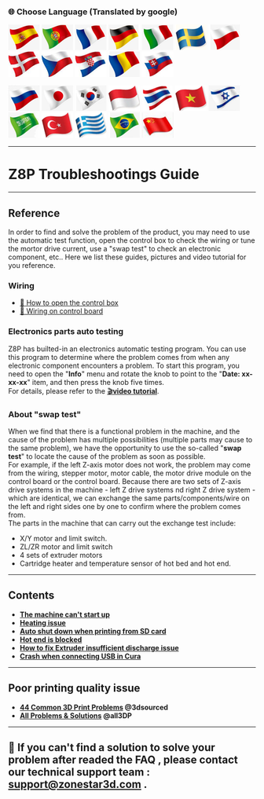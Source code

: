 ### :globe_with_meridians: Choose Language (Translated by google)
[![](../lanpic/ES.png)](https://github-com.translate.goog/ZONESTAR3D/Z8P?_x_tr_sl=en&_x_tr_tl=es)
[![](../lanpic/PT.png)](https://github-com.translate.goog/ZONESTAR3D/Z8P?_x_tr_sl=en&_x_tr_tl=pt)
[![](../lanpic/FR.png)](https://github-com.translate.goog/ZONESTAR3D/Z8P?_x_tr_sl=en&_x_tr_tl=fr)
[![](../lanpic/DE.png)](https://github-com.translate.goog/ZONESTAR3D/Z8P?_x_tr_sl=en&_x_tr_tl=de)
[![](../lanpic/IT.png)](https://github-com.translate.goog/ZONESTAR3D/Z8P?_x_tr_sl=en&_x_tr_tl=it)
[![](../lanpic/SW.png)](https://github-com.translate.goog/ZONESTAR3D/Z8P?_x_tr_sl=en&_x_tr_tl=sv)
[![](../lanpic/PL.png)](https://github-com.translate.goog/ZONESTAR3D/Z8P?_x_tr_sl=en&_x_tr_tl=pl)
[![](../lanpic/DK.png)](https://github-com.translate.goog/ZONESTAR3D/Z8P?_x_tr_sl=en&_x_tr_tl=da)
[![](../lanpic/CZ.png)](https://github-com.translate.goog/ZONESTAR3D/Z8P?_x_tr_sl=en&_x_tr_tl=cs)
[![](../lanpic/HR.png)](https://github-com.translate.goog/ZONESTAR3D/Z8P?_x_tr_sl=en&_x_tr_tl=hr)
[![](../lanpic/RO.png)](https://github-com.translate.goog/ZONESTAR3D/Z8P?_x_tr_sl=en&_x_tr_tl=ro)
[![](../lanpic/SK.png)](https://github-com.translate.goog/ZONESTAR3D/Z8P?_x_tr_sl=en&_x_tr_tl=sk)

[![](../lanpic/RU.png)](https://github-com.translate.goog/ZONESTAR3D/Z8P?_x_tr_sl=en&_x_tr_tl=ru)
[![](../lanpic/JP.png)](https://github-com.translate.goog/ZONESTAR3D/Z8P?_x_tr_sl=en&_x_tr_tl=ja)
[![](../lanpic/KR.png)](https://github-com.translate.goog/ZONESTAR3D/Z8P?_x_tr_sl=en&_x_tr_tl=ko)
[![](../lanpic/ID.png)](https://github-com.translate.goog/ZONESTAR3D/Z8P?_x_tr_sl=en&_x_tr_tl=id)
[![](../lanpic/TH.png)](https://github-com.translate.goog/ZONESTAR3D/Z8P?_x_tr_sl=en&_x_tr_tl=th)
[![](../lanpic/VN.png)](https://github-com.translate.goog/ZONESTAR3D/Z8P?_x_tr_sl=en&_x_tr_tl=vi)
[![](../lanpic/IL.png)](https://github-com.translate.goog/ZONESTAR3D/Z8P?_x_tr_sl=en&_x_tr_tl=iw)
[![](../lanpic/SA.png)](https://github-com.translate.goog/ZONESTAR3D/Z8P?_x_tr_sl=en&_x_tr_tl=ar)
[![](../lanpic/TR.png)](https://github-com.translate.goog/ZONESTAR3D/Z8P?_x_tr_sl=en&_x_tr_tl=tr)
[![](../lanpic/GR.png)](https://github-com.translate.goog/ZONESTAR3D/Z8P?_x_tr_sl=en&_x_tr_tl=el)
[![](../lanpic/BR.png)](https://github-com.translate.goog/ZONESTAR3D/Z8P?_x_tr_sl=en&_x_tr_tl=pt)
[![](../lanpic/CN.png)](https://github-com.translate.goog/ZONESTAR3D/Z8P?_x_tr_sl=en&_x_tr_tl=zh-CN)

-----
# Z8P Troubleshootings Guide

-----
## Reference
In order to find and solve the problem of the product, you may need to use the automatic test function, open the control box to check the wiring or tune the mortor drive current, use a "swap test" to check an electronic component, etc.. Here we list these guides, pictures and video tutorial for you reference.
### Wiring
- [:art: How to open the control box](./pic/OpenControlBox.png)
- [:art: Wiring on control board](./pic/Z8P_wiring.png)

### Electronics parts auto testing
Z8P has builted-in an electronics automatic testing program. You can use this program to determine where the problem comes from when any electronic component encounters a problem. To start this program, you need to open the "**Info**" menu and rotate the knob to point to the "**Date: xx-xx-xx**" item, and then press the knob five times.      
For details, please refer to the [:clapper:**video tutorial**](https://youtu.be/iSsuy2ePWw8).

### About "swap test"
When we find that there is a functional problem in the machine, and the cause of the problem has multiple possibilities (multiple parts may cause to the same problem), we have the opportunity to use the so-called "**swap test**" to locate the cause of the problem as soon as possible.    
For example, if the left Z-axis motor does not work, the problem may come from the wiring, stepper motor, motor cable, the motor drive module on the control board or the control board. Because there are two sets of Z-axis drive systems in the machine - left Z drive systems nd right Z drive system - which are identical, we can exchange the same parts/components/wire on the left and right sides one by one to confirm where the  problem comes from.    
The parts in the machine that can carry out the exchange test include:
- X/Y motor and limit switch.
- ZL/ZR motor and limit switch
- 4 sets of extruder motors
- Cartridge heater and temperature sensor of hot bed and hot end.

-----
## Contents
- [**The machine can't start up**](./Issue_of_startup/readme.md)
- [**Heating issue**](./Issue_heating/readme.md)
- [**Auto shut down when printing from SD card**](./Issue_auto_shut_down/readme.md)
- [**Hot end is blocked**](./Issue_mix_color_hotend_clogged/reame.md)
- [**How to fix Extruder insufficient discharge issue**](./Issue_of_Extruder_insufficient_discharge/readme.md)
- [**Crash when connecting USB in Cura**](./issue_of_connect_USB_in_Cura/readme.md)
<!-- - [**Homing issue**](./Issue_of_Homing/readme.md) -->
<!-- - [**Stepping motor(s) can not work properly**](./Issue_of_stepping_motor/readme.md) -->
<!-- - [**Not read SD card issue**](./Issue_not_read_sdcard/readme.md) -->
<!-- - [**Auto pause when printing from SD card**](./Issue_auto_pause/readme.md) -->

-----
## Poor printing quality issue
- **[44 Common 3D Print Problems](https://www.3dsourced.com/rigid-ink/ultimate-3d-printing-troubleshooting-guide) @3dsourced**
- **[All Problems & Solutions](https://all3dp.com/1/common-3d-printing-problems-troubleshooting-3d-printer-issues/) @all3DP**

-----
## :email: If you can't find a solution to solve your problem after readed the FAQ , please contact our technical support team : support@zonestar3d.com .


